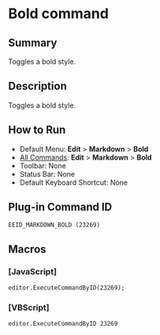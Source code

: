 # Bold command

## Summary

Toggles a bold style.

## Description

Toggles a bold style.

## How to Run

- Default Menu: **Edit** \> **Markdown** \> **Bold**
- [All Commands](../tools/all_commands): **Edit** \> **Markdown** \> **Bold**
- Toolbar: None
- Status Bar: None
- Default Keyboard Shortcut: None

## Plug-in Command ID

```
EEID_MARKDOWN_BOLD (23269)```

## Macros

### \[JavaScript\]

```
editor.ExecuteCommandByID(23269);
```

### \[VBScript\]

```
editor.ExecuteCommandByID 23269
```
